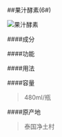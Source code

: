 ##果汁酵素(6#)

![果汁酵素](images/006_mark.jpg)

####成分
>

####功能
>

####用法
>

####容量
>480ml/瓶

####原产地
>泰国净土村 